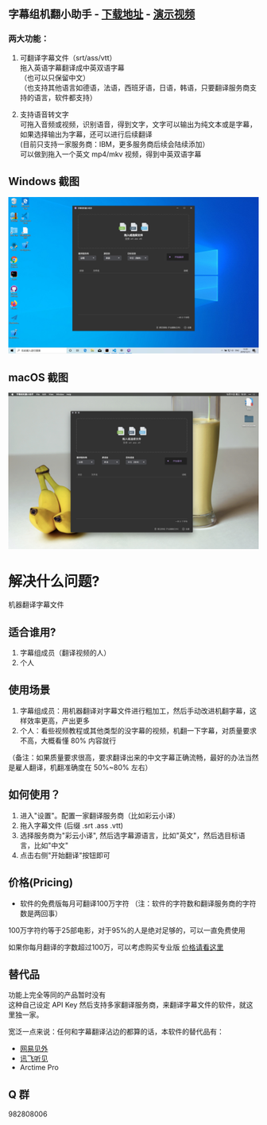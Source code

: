 ## 字幕组机翻小助手 - [下载地址](https://github.com/1c7/Translate-Subtitle-File/releases) - [演示视频](https://www.bilibili.com/video/av82675511/)

### 两大功能：
1. 可翻译字幕文件（srt/ass/vtt）    
拖入英语字幕翻译成中英双语字幕     
（也可以只保留中文）      
（也支持其他语言如德语，法语，西班牙语，日语，韩语，只要翻译服务商支持的语言，软件都支持）    

1. 支持语音转文字          
可拖入音频或视频，识别语音，得到文字，文字可以输出为纯文本或是字幕，      
如果选择输出为字幕，还可以进行后续翻译        
(目前只支持一家服务商：IBM，更多服务商后续会陆续添加）     
可以做到拖入一个英文 mp4/mkv 视频，得到中英双语字幕      

## Windows 截图
<img src="./image/win.jpg">

## macOS 截图
<img src="./image/mac.jpg">

# 解决什么问题?
机器翻译字幕文件

## 适合谁用?
1. 字幕组成员（翻译视频的人）
2. 个人

## 使用场景
1. 字幕组成员：用机器翻译对字幕文件进行粗加工，然后手动改进机翻字幕，这样效率更高，产出更多
2. 个人：看些视频教程或其他类型的没字幕的视频，机翻一下字幕，对质量要求不高，大概看懂 80% 内容就行     

（备注：如果质量要求很高，要求翻译出来的中文字幕正确流畅，最好的办法当然是雇人翻译，机翻准确度在 50%~80% 左右）   

## 如何使用？
1. 进入"设置"。配置一家翻译服务商（比如彩云小译） 
1. 拖入字幕文件 (后缀 .srt .ass .vtt)
2. 选择服务商为"彩云小译", 然后选字幕源语言，比如"英文"，然后选目标语言，比如"中文"
3. 点击右侧"开始翻译"按钮即可

## 价格(Pricing)
* 软件的免费版每月可翻译100万字符
（注：软件的字符数和翻译服务商的字符数是两回事）     

100万字符约等于25部电影，对于95%的人是绝对足够的，可以一直免费使用    

如果你每月翻译的字数超过100万，可以考虑购买专业版
[价格请看这里](https://mianbaoduo.com/o/bread/YZ6Vmps=)


## 替代品
功能上完全等同的产品暂时没有    
这种自己设定 API Key 然后支持多家翻译服务商，来翻译字幕文件的软件，就这里独一家。    

宽泛一点来说：任何和字幕翻译沾边的都算的话，本软件的替代品有：  

* [网易见外](https://sight.netease.com/)
* [讯飞听见](https://www.iflyrec.com/)
* Arctime Pro

## Q 群 
982808006

<!--
### 推荐工作流
1. 调整时间轴（此时只有英文字幕）
2. 用这个工具翻译
3. 翻译后得到的中文字幕，会加到文件后面（vtt格式除外）
  （打开 Aegisub 你会看到中文都在后半部分）此时可以按住 `Shift` 键，鼠标点击 第一行中文字幕 和 最后一行中文字幕，这就选中了所有中文字幕，然后可以修改 Style
（这样中文和英文的字幕样式就不一样了，你可以把中文调大字体，英文调小字体。或不同颜色等）
4. 继续人工翻译即可
-->
